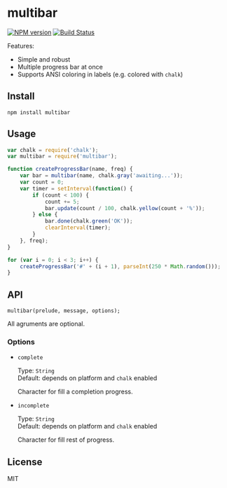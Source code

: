 # multibar

[![NPM version](https://img.shields.io/npm/v/multibar.svg)](https://www.npmjs.com/package/multibar)
[![Build Status](https://travis-ci.org/lahmatiy/multibar.svg?branch=master)](https://travis-ci.org/lahmatiy/multibar)

Features:

- Simple and robust
- Multiple progress bar at once
- Supports ANSI coloring in labels (e.g. colored with `chalk`)

## Install

```
npm install multibar
```

## Usage

```js
var chalk = require('chalk');
var multibar = require('multibar');

function createProgressBar(name, freq) {
    var bar = multibar(name, chalk.gray('awaiting...'));
    var count = 0;
    var timer = setInterval(function() {
        if (count < 100) {
            count += 5;
            bar.update(count / 100, chalk.yellow(count + '%'));
        } else {
            bar.done(chalk.green('OK'));
            clearInterval(timer);
        }
    }, freq);
}

for (var i = 0; i < 3; i++) {
    createProgressBar('#' + (i + 1), parseInt(250 * Math.random()));
}
```

## API

```
multibar(prelude, message, options);
```

All agruments are optional.

### Options

- `complete`

  Type: `String`  
  Default: depends on platform and `chalk` enabled

  Character for fill a completion progress.

- `incomplete`

  Type: `String`  
  Default: depends on platform and `chalk` enabled

  Character for fill rest of progress.

## License

MIT

